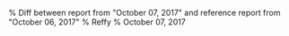 % Diff between report from "October 07, 2017" and reference report from "October 06, 2017"
% Reffy
% October 07, 2017

